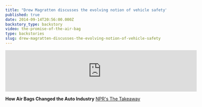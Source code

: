 ```yaml
---
title: "Drew Magratten discusses the evolving notion of vehicle safety"
published: true
date: 2014-09-14T20:56:00.000Z
backstory_type: backstory
video: the-promise-of-the-air-bag
type: backstories
slug: drew-magratten-discusses-the-evolving-notion-of-vehicle-safety
---
```

<iframe width="600" height="130" frameborder="0" scrolling="no" src="https://www.wnyc.org/widgets/ondemand_player/takeaway/#file=%2Faudio%2Fxspf%2F400265%2F"></iframe>

**How Air Bags Changed the Auto Industry**
[NPR's The Takeaway](http://www.thetakeaway.org/story/how-air-bags-changed-american-auto-industry/)

